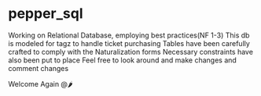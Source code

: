 # pepper_sql
Working on Relational Database, employing best practices(NF 1-3) 
This db is modeled for tagz to handle ticket purchasing
Tables have been carefully crafted to comply with the Naturalization forms
Necessary constraints have also been put to place
Feel free to look around and make changes and comment changes

Welcome Again @🌶

